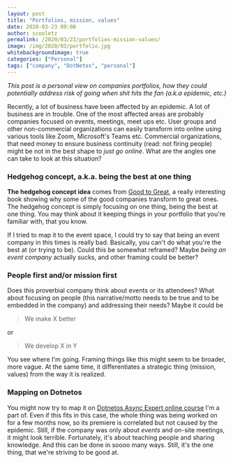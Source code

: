 ```yaml
---
layout: post
title: "Portfolios, mission, values"
date: 2020-03-23 09:00
author: scooletz
permalink: /2020/03/23/portfolios-mission-values/
image: /img/2020/03/portfolio.jpg
whitebackgroundimage: true
categories: ["Personal"]
tags: ["company", "DotNetos", "personal"]
---
```


*This post is a personal view on companies portfolios, how they could potentially address risk of going when shit hits the fan (a.k.a epidemic, etc.)*

Recently, a lot of business have been affected by an epidemic. A lot of business are in trouble. One of the most affected areas are probably companies focused on events, meetings, meet ups etc. User groups and other non-commercial organizations can easily transform into online using various tools like Zoom, Microsoft's Teams etc. Commercial organizations, that need money to ensure business continuity (read: not firing people) might be not in the best shape to *just go online*. What are the angles one can take to look at this situation?

### Hedgehog concept, a.k.a. being the best at one thing

**The hedgehog concept idea** comes from [Good to Great](https://www.goodreads.com/review/show/2338936812), a really interesting book showing why some of the good companies transform to great ones. The hedgehog concept is simply focusing on one thing, being the best at one thing. You may think about it keeping things in your portfolio that you're familiar with, that you know.

If I tried to map it to the event space, I could try to say that being an event company in this times is really bad. Basically, you can't do what you're the best at (or trying to be). Could this be somewhat reframed? Maybe *being an event company* actually sucks, and other framing could be better?

### People first and/or mission first

Does this proverbial company think about events or its attendees? What about focusing on people (this narrative/motto needs to be true and to be embedded in the company) and addressing their needs? Maybe it could be

> We make X better

or

> We develop X in Y

You see where I'm going. Framing things like this might seem to be broader, more vague. At the same time, it differentiates a strategic thing (mission, values) from the way it is realized.

### Mapping on Dotnetos

You might now try to map it on [Dotnetos Async Expert online course](https://asyncexpert.com) I'm a part of. Even if this fits in this case, the whole thing was being worked on for a few months now, so its premiere is correlated but not caused by the epidemic. Still, if the company was only about *events* and on-site meetings, it might look terrible. Fortunately, it's about teaching people and sharing knowledge. And this can be done in soooo many ways. Still, it's the one thing, that we're striving to be good at.
